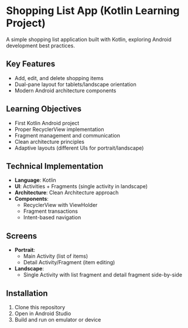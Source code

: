 # Shopping List App (Kotlin Learning Project)


A simple shopping list application built with Kotlin, exploring Android development best practices.

## Key Features
- Add, edit, and delete shopping items
- Dual-pane layout for tablets/landscape orientation
- Modern Android architecture components

## Learning Objectives
- First Kotlin Android project
- Proper RecyclerView implementation
- Fragment management and communication
- Clean architecture principles
- Adaptive layouts (different UIs for portrait/landscape)

## Technical Implementation
- **Language**: Kotlin
- **UI**: Activities + Fragments (single activity in landscape)
- **Architecture**: Clean Architecture approach
- **Components**:
  - RecyclerView with ViewHolder
  - Fragment transactions
  - Intent-based navigation

## Screens
- **Portrait**:
  - Main Activity (list of items)
  - Detail Activity/Fragment (item editing)
- **Landscape**:
  - Single Activity with list fragment and detail fragment side-by-side

## Installation
1. Clone this repository
2. Open in Android Studio
3. Build and run on emulator or device
